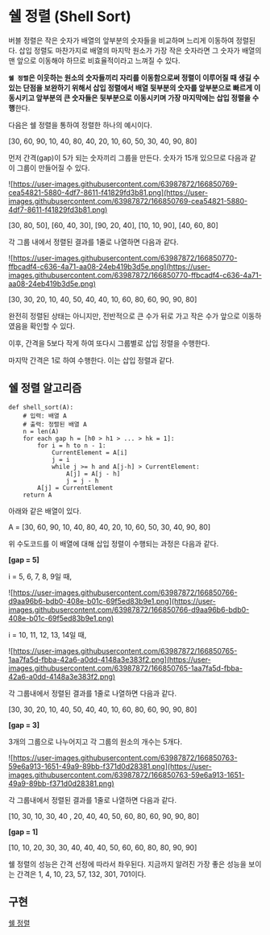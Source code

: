 # 쉘 **정렬 (Shell Sort)**

버블 정렬은 작은 숫자가 배열의 앞부분의 숫자들을 비교하며 느리게 이동하여 정렬된다. 삽입 정렬도 마찬가지로 배열의 마지막 원소가 가장 작은 숫자라면 그 숫자가 배열의 맨 앞으로 이동해야 하므로 비효율적이라고 느껴질 수 있다.

**`쉘 정렬`은 이웃하는 원소의 숫자들끼리 자리를 이동함으로써 정렬이 이루어질 때 생길 수 있는 단점을 보완하기 위해서 삽입 정렬에서 배열 뒷부분의 숫자를 앞부분으로 빠르게 이동시키고 앞부분의 큰 숫자들은 뒷부분으로 이동시키며 가장 마지막에는 삽입 정렬을 수행**한다.

다음은 쉘 정렬을 통하여 정렬한 하나의 예시이다.

[30, 60, 90, 10, 40, 80, 40, 20, 10, 60, 50, 30, 40, 90, 80]

먼저 간격(gap)이 5가 되는 숫자끼리 그룹을 만든다. 숫자가 15개 있으므로 다음과 같이 그룹이 만들어질 수 있다.

![https://user-images.githubusercontent.com/63987872/166850769-cea54821-5880-4df7-8611-f41829fd3b81.png](https://user-images.githubusercontent.com/63987872/166850769-cea54821-5880-4df7-8611-f41829fd3b81.png)

[30, 80, 50], [60, 40, 30], [90, 20, 40], [10, 10, 90], [40, 60, 80]

각 그룹 내에서 정렬된 결과를 1줄로 나열하면 다음과 같다.

![https://user-images.githubusercontent.com/63987872/166850770-ffbcadf4-c636-4a71-aa08-24eb419b3d5e.png](https://user-images.githubusercontent.com/63987872/166850770-ffbcadf4-c636-4a71-aa08-24eb419b3d5e.png)

[30, 30, 20, 10, 40, 50, 40, 40, 10, 60, 80, 60, 90, 90, 80]

완전히 정렬된 상태는 아니지만, 전반적으로 큰 수가 뒤로 가고 작은 수가 앞으로 이동하였음을 확인할 수 있다.

이후, 간격을 5보다 작게 하여 또다시 그룹별로 삽입 정렬을 수행한다.

마지막 간격은 1로 하여 수행한다. 이는 삽입 정렬과 같다.

## 쉘 **정렬** 알고리즘

```
def shell_sort(A):
	# 입력: 배열 A
	# 출력: 정렬된 배열 A
	n = len(A)
	for each gap h = [h0 > h1 > ... > hk = 1]:
		for i = h to n - 1:
			CurrentElement = A[i]
			j = i
			while j >= h and A[j-h] > CurrentElement:
				A[j] = A[j - h]
				j = j - h
		A[j] = CurrentElement
	return A
```

아래와 같은 배열이 있다.

A = [30, 60, 90, 10, 40, 80, 40, 20, 10, 60, 50, 30, 40, 90, 80]

위 수도코드를 이 배열에 대해 삽입 정렬이 수행되는 과정은 다음과 같다.

**[gap = 5]**

i = 5, 6, 7, 8, 9일 때,

![https://user-images.githubusercontent.com/63987872/166850766-d9aa96b6-bdb0-408e-b01c-69f5ed83b9e1.png](https://user-images.githubusercontent.com/63987872/166850766-d9aa96b6-bdb0-408e-b01c-69f5ed83b9e1.png)

i = 10, 11, 12, 13, 14일 때,

![https://user-images.githubusercontent.com/63987872/166850765-1aa7fa5d-fbba-42a6-a0dd-4148a3e383f2.png](https://user-images.githubusercontent.com/63987872/166850765-1aa7fa5d-fbba-42a6-a0dd-4148a3e383f2.png)

각 그룹내에서 정렬된 결과를 1줄로 나열하면 다음과 같다.

[30, 30, 20, 10, 40, 50, 40, 40, 10, 60, 80, 60, 90, 90, 80]

**[gap = 3]**

3개의 그룹으로 나누어지고 각 그룹의 원소의 개수는 5개다.

![https://user-images.githubusercontent.com/63987872/166850763-59e6a913-1651-49a9-89bb-f371d0d28381.png](https://user-images.githubusercontent.com/63987872/166850763-59e6a913-1651-49a9-89bb-f371d0d28381.png)

각 그룹내에서 정렬된 결과를 1줄로 나열하면 다음과 같다.

[10, 30, 10, 30, 40 , 20, 40, 40, 50, 60, 80, 60, 90, 90, 80]

**[gap = 1]**

[10, 10, 20, 30, 30, 40, 40, 40, 50, 60, 60, 80, 80, 90, 90]

쉘 정렬의 성능은 간격 선정에 따라서 좌우된다. 지금까지 알려진 가장 좋은 성능을 보이는 간격은 1, 4, 10, 23, 57, 132, 301, 701이다.

## 구현

[쉘 정렬](shell_sort.py)
